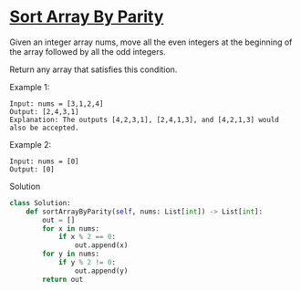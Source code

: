 # [Sort Array By Parity](https://leetcode.com/problems/sort-array-by-parity/)

Given an integer array nums, move all the even integers at the beginning of the array followed by all the odd integers.

Return any array that satisfies this condition.

Example 1:
```
Input: nums = [3,1,2,4]
Output: [2,4,3,1]
Explanation: The outputs [4,2,3,1], [2,4,1,3], and [4,2,1,3] would also be accepted.
```
Example 2:
```
Input: nums = [0]
Output: [0]
```
Solution
```python
class Solution:
    def sortArrayByParity(self, nums: List[int]) -> List[int]:
        out = []
        for x in nums:
            if x % 2 == 0:
                out.append(x)
        for y in nums:
            if y % 2 != 0:
                out.append(y)
        return out
```